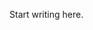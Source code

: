 <?xml version='1.0' encoding='UTF-8'?><topic xsi:noNamespaceSchemaLocation="https://resources.jetbrains.com/stardust/topic.v2.xsd" meta-keywords="" xmlns:xsi="http://www.w3.org/2001/XMLSchema-instance" id="specialColumnTypes" title="Special column types" _md-based="true"> <p _o="39" _o-sc="2,0" _o-l="2" _o-e="3,0" _o-tl="-1" _o-s="2,0" _o-cl="0" id="da4d5fc5">Start writing here.</p>
</topic>